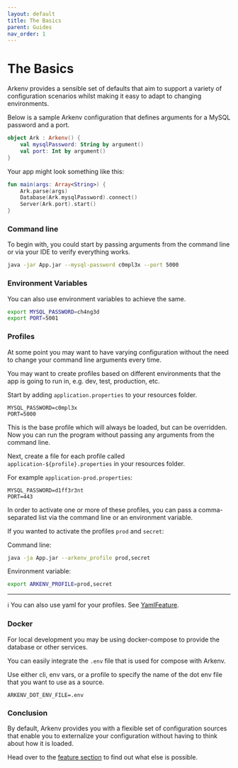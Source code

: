 ```yaml
---
layout: default
title: The Basics
parent: Guides
nav_order: 1
---
```


# The Basics

Arkenv provides a sensible set of defaults that aim to support a variety
of configuration scenarios whilst making it easy to adapt to changing 
environments.

Below is a sample Arkenv configuration that defines arguments for a 
MySQL password and a port. 

```kotlin
object Ark : Arkenv() {
    val mysqlPassword: String by argument()
    val port: Int by argument()
}
```

Your app might look something like this:
```kotlin
fun main(args: Array<String>) {
    Ark.parse(args)
    Database(Ark.mysqlPassword).connect()
    Server(Ark.port).start()
}
```

### Command line
To begin with, you could start by passing arguments from the command line
 or via your IDE to verify everything works. 
 
```bash
java -jar App.jar --mysql-password c0mpl3x --port 5000
```

### Environment Variables
You can also use environment variables to achieve the same.
```bash
export MYSQL_PASSWORD=ch4ng3d
export PORT=5001
```

### Profiles
At some point you may want to have varying configuration without the need
to change your command line arguments every time. 

You may want to create profiles based on different environments that the
app is going to run in, e.g. dev, test, production, etc. 

Start by adding `application.properties` to your resources folder.
```properties
MYSQL_PASSWORD=c0mpl3x
PORT=5000
```
This is the base profile which will always be loaded, but can be overridden.
 Now you can run the program without passing any arguments from the command line.

Next, create a file for each profile called `application-${profile}.properties`
in your resources folder. 

For example `application-prod.properties`:
```properties
MYSQL_PASSWORD=d1ff3r3nt
PORT=443
``` 

In order to activate one or more of these profiles, you can pass a 
comma-separated list via the command line or an environment variable.

If you wanted to activate the profiles `prod` and `secret`: 

Command line:
```bash
java -ja App.jar --arkenv_profile prod,secret
```

Environment variable:
```bash
export ARKENV_PROFILE=prod,secret
```
___
ℹ️ You can also use yaml for your profiles. 
See [YamlFeature]({{site.baseurl}}features/yaml). 

### Docker
For local development you may be using docker-compose to provide 
the database or other services.

You can easily integrate the `.env` file that is used 
for compose with Arkenv.

Use either cli, env vars, or a profile to specify the name of 
the dot env file that you want to use as a source.
```
ARKENV_DOT_ENV_FILE=.env
```


### Conclusion
By default, Arkenv provides you with a flexible set of configuration sources
that enable you to externalize your configuration without having to think about
how it is loaded. 

Head over to the [feature section]({{site.baseurl}}features/features) to find out
what else is possible. 

